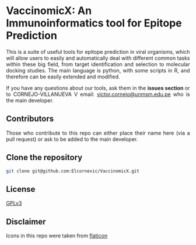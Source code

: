 # VaccinomicX: An Immunoinformatics tool for Epitope Prediction
<div style="text-align: justify">
This is a suite of useful tools for epitope prediction in viral organisms, which will allow users to easily and automatically deal with different common tasks within these big field, from target identification and selection to molecular docking studies. The main language is python, with some scripts in R, and therefore can be easily extended and modified. 


If you have any questions about our tools, ask them in the **issues section** or to CORNEJO-VILLANUEVA V email: victor.cornejo@unmsm.edu.pe who is the main developer.

## Contributors
Those who contribute to this repo can either place their name here (via a pull request) or ask to be added to the main developer.

## Clone the repository 
```bash
git clone git@github.com:Elcornevic/VaccinomicX.git
```

## License 
[GPLv3](https://www.gnu.org/licenses/gpl-3.0.en.html)

## Disclaimer
Icons in this repo were taken from [flaticon](https://www.flaticon.com/free-icons/programming-language) 
